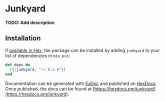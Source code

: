 # Junkyard

**TODO: Add description**

## Installation

If [available in Hex](https://hex.pm/docs/publish), the package can be installed
by adding `junkyard` to your list of dependencies in `mix.exs`:

```elixir
def deps do
  [{:junkyard, "~> 0.1.0"}]
end
```

Documentation can be generated with [ExDoc](https://github.com/elixir-lang/ex_doc)
and published on [HexDocs](https://hexdocs.pm). Once published, the docs can
be found at [https://hexdocs.pm/junkyard](https://hexdocs.pm/junkyard).
